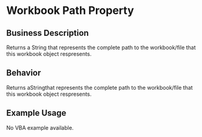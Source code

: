 # Workbook Path Property

## Business Description
Returns a String that represents the complete path to the workbook/file that this workbook object respresents.

## Behavior
Returns aStringthat represents the complete path to the workbook/file that this workbook object respresents.

## Example Usage
No VBA example available.